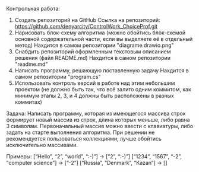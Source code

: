 Контрольная работа:
1. Создать репозиторий на GitHub
Ссылка на репозиторий: https://github.com/denyarcity/ControlWork_ChoiceProf.git
2. Нарисовать блок-схему алгоритма (можно обойтись блок-схемой основной содержательной части, если вы выделяете её в отдельный метод)
Нахдится в самом репозитории "diagrame.drawio.png"
3. Снабдить репозиторий оформленным текстовым описанием решения (файл README.md)
Нахдится в самом репозитории "readme.md"
4. Написать программу, решающую поставленную задачу
Нахдится в самом репозитории "program.cs"
5. Использовать контроль версий в работе над этим небольшим проектом (не должно быть так, что всё залито одним коммитом, как минимум этапы 2, 3, и 4 должны быть расположены в разных коммитах)

Задача: Написать программу, которая из имеющегося массива строк формирует новый массив из строк, длина которых меньше, либо равна 3 символам. Первоначальный массив можно ввести с клавиатуры, либо задать на старте выполнения алгоритма. При решении не рекомендуется пользоваться коллекциями, лучше обойтись исключительно массивами.

Примеры:
[“Hello”, “2”, “world”, “:-)”] → [“2”, “:-)”]
[“1234”, “1567”, “-2”, “computer science”] → [“-2”]
[“Russia”, “Denmark”, “Kazan”] → []